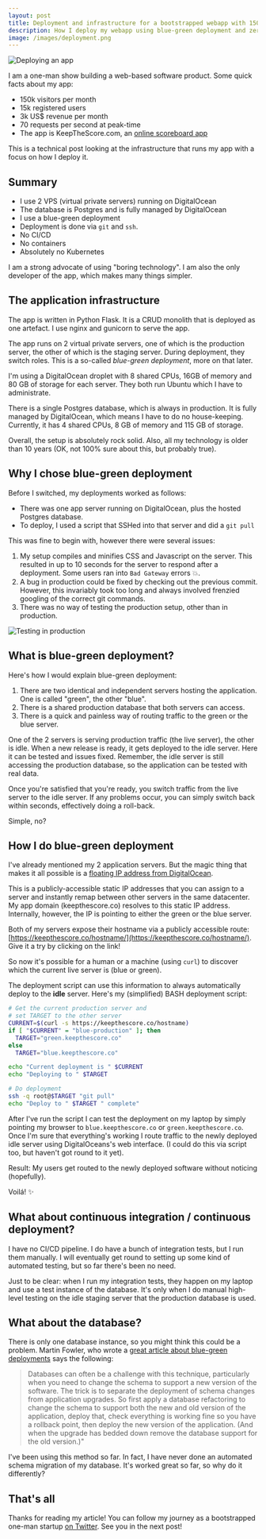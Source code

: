 ```yaml
---
layout: post
title: Deployment and infrastructure for a bootstrapped webapp with 150k monthly visits
description: How I deploy my webapp using blue-green deployment and zero rocket-science
image: /images/deployment.png
---
```


![Deploying an app](/images/deployment.png)

I am a one-man show building a web-based software product. Some quick facts about my app:

* 150k visitors per month
* 15k registered users
* 3k US$ revenue per month
* 70 requests per second at peak-time
* The app is KeepTheScore.com, an [online scoreboard app](https://keepthescore.co/)

This is a technical post looking at the infrastructure that runs my app with a focus on how I deploy it.

## Summary

* I use 2 VPS (virtual private servers) running on DigitalOcean
* The database is Postgres and is fully managed by DigitalOcean
* I use a blue-green deployment
* Deployment is done via `git` and `ssh`.
* No CI/CD
* No containers 
* Absolutely no Kubernetes

I am a strong advocate of using "boring technology". I am also the only developer of the app, which makes many things simpler.

## The application infrastructure

The app is written in Python Flask. It is a CRUD monolith that is deployed as one artefact. I use nginx and gunicorn to serve the app.

The app runs on 2 virtual private servers, one of which is the production server, the other of which is the staging server. During deployment, they switch roles. This is a so-called _blue-green deployment_, more on that later.

I'm using a DigitalOcean droplet with 8 shared CPUs, 16GB of memory and 80 GB of storage for each server.  They both run Ubuntu which I have to administrate.

There is a single Postgres database, which is always in production. It is fully managed by DigitalOcean, which means I have to do no house-keeping. Currently, it has 4 shared CPUs, 8 GB of memory and 115 GB of storage.

Overall, the setup is absolutely rock solid. Also, all my technology is older than 10 years (OK, not 100% sure about this, but probably true).

## Why I chose blue-green deployment

Before I switched, my deployments worked as follows:

 * There was one app server running on DigitalOcean, plus the hosted Postgres database.
 * To deploy, I used a script that SSHed into that server and did a `git pull`
 
 This was fine to begin with, however there were several issues:
 
1. My setup compiles and minifies CSS and Javascript on the server.  This resulted in up to 10 seconds for the server to respond after a deployment. Some users ran into `Bad Gateway` errors 💥.
2. A bug in production could be fixed by checking out the previous commit. However, this invariably took too long and always involved frenzied googling of the correct git commands.
3. There was no way of testing the production setup, other than in production.
 
![Testing in production](/images/testing-in-production.jpg)

## What is blue-green deployment?

Here's how I would explain blue-green deployment: 

1. There are two identical and independent servers hosting the application. One is called "green", the other "blue".
2. There is a shared production database that both servers can access.
3. There is a quick and painless way of routing traffic to the green or the blue server. 

One of the 2 servers is serving production traffic (the live server), the other is idle. When a new release is ready, it gets deployed to the idle server. Here it can be tested and issues fixed. Remember, the idle server is still accessing the production database, so the application can be tested with real data.

Once you're satisfied that you're ready, you switch traffic from the live server to the idle server. If any problems occur, you can simply switch back within seconds, effectively doing a roll-back.

Simple, no?
  
## How I do blue-green deployment 

I've already mentioned my 2 application servers. But the magic  thing that makes it all possible is a  [floating IP address from DigitalOcean](https://www.digitalocean.com/docs/networking/floating-ips/). 

This is a publicly-accessible static IP addresses that you can assign to a server and instantly remap between other servers in the same datacenter. My app domain (keepthescore.co) resolves to this static IP address. Internally, however, the IP is pointing to either the green or the blue server.

Both of my servers expose their hostname via a publicly accessible route: [https://keepthescore.co/hostname/](https://keepthescore.co/hostname/). Give it a try by clicking on the link! 

So now it's possible for a human or a machine (using `curl`) to discover which the current live server is (blue or green).

The deployment script can use this information to always automatically deploy to the **idle** server. Here's my (simplified) BASH deployment script:

```bash
# Get the current production server and 
# set TARGET to the other server 
CURRENT=$(curl -s https://keepthescore.co/hostname)
if [ "$CURRENT" = "blue-production" ]; then
  TARGET="green.keepthescore.co"
else 
  TARGET="blue.keepthescore.co"

echo "Current deployment is " $CURRENT
echo "Deploying to " $TARGET

# Do deployment
ssh -q root@$TARGET "git pull"
echo "Deploy to " $TARGET " complete"
```

After I've run the script I can test the deployment on my laptop by simply pointing my browser to `blue.keepthescore.co` or `green.keepthescore.co`. Once I'm sure that everything's working I route traffic to the newly deployed idle server using DigitalOceans's web interface. (I could do this via script too, but haven't got round to it yet). 

Result: My users get routed to the newly deployed software without noticing (hopefully). 

Voilá! ✨

## What about continuous integration / continuous deployment?

I have no CI/CD pipeline. I do have a bunch of integration tests, but I run them manually. I will eventually get round to setting up some kind of automated testing, but so far there's been no need.

Just to be clear: when I run my integration tests, they happen on my laptop and use a test instance of the database. It's only when I do manual high-level testing on the idle staging server that the production database is used.

## What about the database?

There is only one database instance, so you might think this could be a problem. Martin Fowler, who wrote a [great article about blue-green deployments](https://martinfowler.com/bliki/BlueGreenDeployment.html) says the following:

> Databases can often be a challenge with this technique, particularly when you need to change the schema to support a new version of the software. The trick is to separate the deployment of schema changes from application upgrades. So first apply a database refactoring to change the schema to support both the new and old version of the application, deploy that, check everything is working fine so you have a rollback point, then deploy the new version of the application. (And when the upgrade has bedded down remove the database support for the old version.)"

I've been using this method so far. In fact, I have never done an automated schema migration of my database. It's worked great so far, so why do it differently?

## That's all

Thanks for reading my article! You can follow my journey as a bootstrapped one-man startup [on Twitter](https://twitter.com/wrede). See you in the next post!